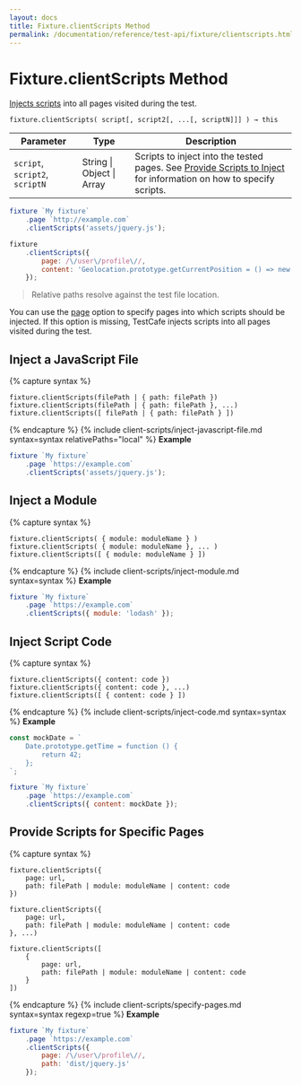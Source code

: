 ```yaml
---
layout: docs
title: Fixture.clientScripts Method
permalink: /documentation/reference/test-api/fixture/clientscripts.html
---
```

# Fixture.clientScripts Method

[Injects scripts](../../../guides/advanced-guides/inject-client-scripts.md) into all pages visited during the test.

```text
fixture.clientScripts( script[, script2[, ...[, scriptN]]] ) → this
```

Parameter | Type     | Description
--------- | -------- | ---------------------------------------------------------------------------
`script`, `script2`, `scriptN` | String &#124; Object &#124; Array | Scripts to inject into the tested pages. See [Provide Scripts to Inject](../../../guides/advanced-guides/inject-client-scripts.md#provide-scripts-to-inject) for information on how to specify scripts.

```js
fixture `My fixture`
    .page `http://example.com`
    .clientScripts('assets/jquery.js');
```

```js
fixture
    .clientScripts({
        page: /\/user\/profile\//,
        content: 'Geolocation.prototype.getCurrentPosition = () => new Positon(0, 0);'
    });
```

> Relative paths resolve against the test file location.

You can use the [page](../../../guides/advanced-guides/inject-client-scripts.md#provide-scripts-for-specific-pages) option to specify pages into which scripts should be injected. If this option is missing, TestCafe injects scripts into all pages visited during the test.

## Inject a JavaScript File

{% capture syntax %}

```text
fixture.clientScripts(filePath | { path: filePath })
fixture.clientScripts(filePath | { path: filePath }, ...)
fixture.clientScripts([ filePath | { path: filePath } ])
```

{% endcapture %}
{% include client-scripts/inject-javascript-file.md syntax=syntax relativePaths="local" %}
**Example**

```js
fixture `My fixture`
    .page `https://example.com`
    .clientScripts('assets/jquery.js');
```

## Inject a Module

{% capture syntax %}

```text
fixture.clientScripts( { module: moduleName } )
fixture.clientScripts( { module: moduleName }, ... )
fixture.clientScripts([ { module: moduleName } ])
```

{% endcapture %}
{% include client-scripts/inject-module.md syntax=syntax %}
**Example**

```js
fixture `My fixture`
    .page `https://example.com`
    .clientScripts({ module: 'lodash' });
```

## Inject Script Code

{% capture syntax %}

```text
fixture.clientScripts({ content: code })
fixture.clientScripts({ content: code }, ...)
fixture.clientScripts([ { content: code } ])
```

{% endcapture %}
{% include client-scripts/inject-code.md syntax=syntax %}
**Example**

```js
const mockDate = `
    Date.prototype.getTime = function () {
        return 42;
    };
`;

fixture `My fixture`
    .page `https://example.com`
    .clientScripts({ content: mockDate });
```

## Provide Scripts for Specific Pages

{% capture syntax %}

```text
fixture.clientScripts({
    page: url,
    path: filePath | module: moduleName | content: code
})

fixture.clientScripts({
    page: url,
    path: filePath | module: moduleName | content: code
}, ...)

fixture.clientScripts([
    {
        page: url,
        path: filePath | module: moduleName | content: code
    }
])
```

{% endcapture %}
{% include client-scripts/specify-pages.md syntax=syntax regexp=true %}
**Example**

```js
fixture `My fixture`
    .page `https://example.com`
    .clientScripts({
        page: /\/user\/profile\//,
        path: 'dist/jquery.js'
    });
```
